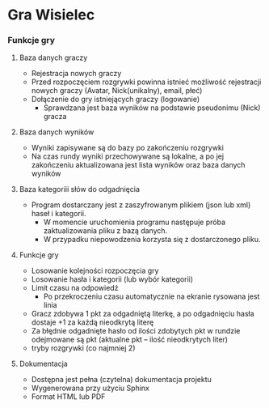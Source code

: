 # Gra Wisielec
### Funkcje gry
1. Baza danych graczy
   - Rejestracja nowych graczy 
   - Przed rozpoczęciem rozgrywki powinna istnieć możliwość rejestracji nowych graczy (Avatar, Nick(unikalny), email, płeć)
   - Dołączenie do gry istniejących graczy (logowanie)
     - Sprawdzana jest baza wyników na podstawie pseudonimu (Nick) gracza 

2. Baza danych wyników
   - Wyniki zapisywane są do bazy po zakończeniu rozgrywki
   - Na czas rundy wyniki przechowywane są lokalne, a po jej zakończeniu aktualizowana jest lista wyników oraz baza danych wyników
   
3. Baza kategoriii słów do odgadnięcia
   - Program dostarczany jest z zaszyfrowanym plikiem (json lub xml) haseł i kategorii.
     - W momencie  uruchomienia  programu następuje próba zaktualizowania pliku  z  bazą danych.
     - W przypadku niepowodzenia korzysta się z dostarczonego pliku.
     
4. Funkcje gry
   - Losowanie kolejności rozpoczęcia gry
   - Losowanie hasła i kategorii (lub wybór kategorii)
   - Limit czasu na odpowiedź
     - Po przekroczeniu czasu automatycznie na ekranie rysowana jest linia
   - Gracz zdobywa 1 pkt za odgadniętą literkę, a po odgadnięciu hasła dostaje +1 za każdą nieodkrytą literę
   - Za błędnie odgadnięte hasło od ilości zdobytych pkt w rundzie  odejmowane są pkt (aktualne pkt – ilość nieodkrytych liter)
   - tryby rozgrywki (co najmniej 2)

5. Dokumentacja
    - Dostępna jest pełna (czytelna) dokumentacja projektu
    - Wygenerowana przy użyciu Sphinx
    - Format HTML lub PDF